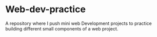 # Web-dev-practice
A repository where I push mini web Development projects to practice building different small components of a web project.
